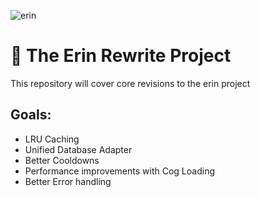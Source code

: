 ![erin](https://user-images.githubusercontent.com/60839576/125729348-7f20d8e3-f74d-441f-89ad-edc9ce1be4d7.png)

# 🚀 The Erin Rewrite Project

This repository will cover core revisions to the erin project

## Goals:

- LRU Caching
- Unified Database Adapter
- Better Cooldowns
- Performance improvements with Cog Loading
- Better Error handling